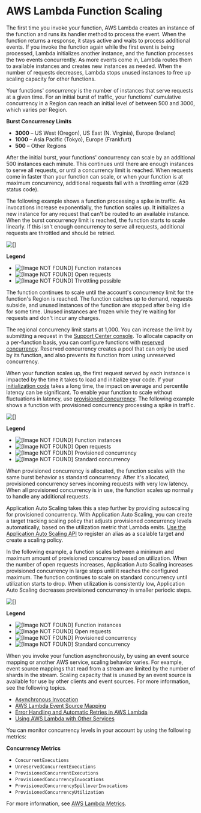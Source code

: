 # AWS Lambda Function Scaling<a name="scaling"></a>

The first time you invoke your function, AWS Lambda creates an instance of the function and runs its handler method to process the event\. When the function returns a response, it stays active and waits to process additional events\. If you invoke the function again while the first event is being processed, Lambda initializes another instance, and the function processes the two events concurrently\. As more events come in, Lambda routes them to available instances and creates new instances as needed\. When the number of requests decreases, Lambda stops unused instances to free up scaling capacity for other functions\.

 Your functions' *concurrency* is the number of instances that serve requests at a given time\. For an initial burst of traffic, your functions' cumulative concurrency in a Region can reach an initial level of between 500 and 3000, which varies per Region\.

**Burst Concurrency Limits**
+ **3000** – US West \(Oregon\), US East \(N\. Virginia\), Europe \(Ireland\)
+ **1000** – Asia Pacific \(Tokyo\), Europe \(Frankfurt\)
+ **500** – Other Regions

After the initial burst, your functions' concurrency can scale by an additional 500 instances each minute\. This continues until there are enough instances to serve all requests, or until a concurrency limit is reached\. When requests come in faster than your function can scale, or when your function is at maximum concurrency, additional requests fail with a throttling error \(429 status code\)\.

The following example shows a function processing a spike in traffic\. As invocations increase exponentially, the function scales up\. It initializes a new instance for any request that can't be routed to an available instance\. When the burst concurrency limit is reached, the function starts to scale linearly\. If this isn't enough concurrency to serve all requests, additional requests are throttled and should be retried\.

![\[\]](http://docs.aws.amazon.com/lambda/latest/dg/images/features-scaling.png)

**Legend**
+ ![\[Image NOT FOUND\]](http://docs.aws.amazon.com/lambda/latest/dg/images/features-scaling-provisioned.instances.png) Function instances
+ ![\[Image NOT FOUND\]](http://docs.aws.amazon.com/lambda/latest/dg/images/features-scaling-provisioned.open.png) Open requests
+ ![\[Image NOT FOUND\]](http://docs.aws.amazon.com/lambda/latest/dg/images/features-scaling.throttling.png) Throttling possible

The function continues to scale until the account's concurrency limit for the function's Region is reached\. The function catches up to demand, requests subside, and unused instances of the function are stopped after being idle for some time\. Unused instances are frozen while they're waiting for requests and don't incur any charges\.

The regional concurrency limit starts at 1,000\. You can increase the limit by submitting a request in the [Support Center console](https://console.aws.amazon.com/support/v1#/case/create?issueType=service-limit-increase)\. To allocate capacity on a per\-function basis, you can configure functions with [reserved concurrency](configuration-concurrency.md)\. Reserved concurrency creates a pool that can only be used by its function, and also prevents its function from using unreserved concurrency\.

When your function scales up, the first request served by each instance is impacted by the time it takes to load and initialize your code\. If your [initialization code](gettingstarted-features.md#gettingstarted-features-programmingmodel) takes a long time, the impact on average and percentile latency can be significant\. To enable your function to scale without fluctuations in latency, use [provisioned concurrency](configuration-concurrency.md)\. The following example shows a function with provisioned concurrency processing a spike in traffic\.

![\[\]](http://docs.aws.amazon.com/lambda/latest/dg/images/features-scaling-provisioned.png)

**Legend**
+ ![\[Image NOT FOUND\]](http://docs.aws.amazon.com/lambda/latest/dg/images/features-scaling-provisioned.instances.png) Function instances
+ ![\[Image NOT FOUND\]](http://docs.aws.amazon.com/lambda/latest/dg/images/features-scaling-provisioned.open.png) Open requests
+ ![\[Image NOT FOUND\]](http://docs.aws.amazon.com/lambda/latest/dg/images/features-scaling-provisioned.provisioned.png) Provisioned concurrency
+ ![\[Image NOT FOUND\]](http://docs.aws.amazon.com/lambda/latest/dg/images/features-scaling-provisioned.standard.png) Standard concurrency

When provisioned concurrency is allocated, the function scales with the same burst behavior as standard concurrency\. After it's allocated, provisioned concurrency serves incoming requests with very low latency\. When all provisioned concurrency is in use, the function scales up normally to handle any additional requests\.

Application Auto Scaling takes this a step further by providing autoscaling for provisioned concurrency\. With Application Auto Scaling, you can create a target tracking scaling policy that adjusts provisioned concurrency levels automatically, based on the utilization metric that Lambda emits\. [Use the Application Auto Scaling API](configuration-concurrency.md#configuration-concurrency-api) to register an alias as a scalable target and create a scaling policy\.

In the following example, a function scales between a minimum and maximum amount of provisioned concurrency based on utilization\. When the number of open requests increases, Application Auto Scaling increases provisioned concurrency in large steps until it reaches the configured maximum\. The function continues to scale on standard concurrency until utilization starts to drop\. When utilization is consistently low, Application Auto Scaling decreases provisioned concurrency in smaller periodic steps\.

![\[\]](http://docs.aws.amazon.com/lambda/latest/dg/images/features-scaling-provisioned-auto.png)

**Legend**
+ ![\[Image NOT FOUND\]](http://docs.aws.amazon.com/lambda/latest/dg/images/features-scaling-provisioned.instances.png) Function instances
+ ![\[Image NOT FOUND\]](http://docs.aws.amazon.com/lambda/latest/dg/images/features-scaling-provisioned.open.png) Open requests
+ ![\[Image NOT FOUND\]](http://docs.aws.amazon.com/lambda/latest/dg/images/features-scaling-provisioned.provisioned.png) Provisioned concurrency
+ ![\[Image NOT FOUND\]](http://docs.aws.amazon.com/lambda/latest/dg/images/features-scaling-provisioned.standard.png) Standard concurrency

When you invoke your function asynchronously, by using an event source mapping or another AWS service, scaling behavior varies\. For example, event source mappings that read from a stream are limited by the number of shards in the stream\. Scaling capacity that is unused by an event source is available for use by other clients and event sources\. For more information, see the following topics\.
+ [Asynchronous Invocation](invocation-async.md)
+ [AWS Lambda Event Source Mapping](invocation-eventsourcemapping.md)
+ [Error Handling and Automatic Retries in AWS Lambda](retries-on-errors.md)
+ [Using AWS Lambda with Other Services](lambda-services.md)

You can monitor concurrency levels in your account by using the following metrics:

**Concurrency Metrics**
+ `ConcurrentExecutions`
+ `UnreservedConcurrentExecutions`
+ `ProvisionedConcurrentExecutions`
+ `ProvisionedConcurrencyInvocations`
+ `ProvisionedConcurrencySpilloverInvocations`
+ `ProvisionedConcurrencyUtilization`

For more information, see [AWS Lambda Metrics](monitoring-functions-metrics.md)\.